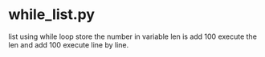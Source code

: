 # while_list.py
list using while loop 
store the number in variable
len is add 100
execute the len and add 100
execute line by line.
